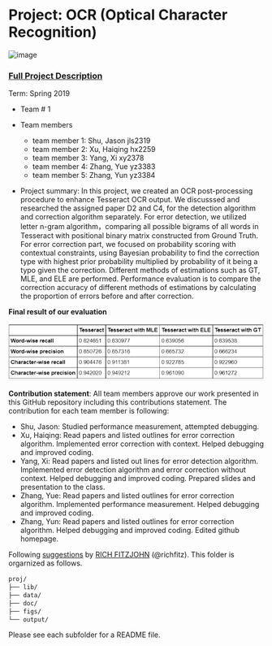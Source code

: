 # Project: OCR (Optical Character Recognition) 

![image](figs/intro.png)

### [Full Project Description](doc/project4_desc.md)

Term: Spring 2019

+ Team # 1
+ Team members
	+ team member 1: Shu, Jason jls2319
	+ team member 2: Xu, Haiqing hx2259
	+ team member 3: Yang, Xi xy2378
	+ team member 4: Zhang, Yue yz3383
	+ team member 5: Zhang, Yun yz3384

+ Project summary: In this project, we created an OCR post-processing procedure to enhance Tesseract OCR output. We discusssed and researched the assigned paper D2 and C4, for the detection algorithm and correction algorithm separately. For error detection, we utilized letter n-gram algorithm，comparing all possible bigrams of all words in Tesseract with positional binary matrix constructed from Ground Truth. For error correction part, we focused on probability scoring with contextual constraints, using Bayesian probability to find the correction type with highest prior probability multiplied by probability of it being a typo given the correction. Different methods of estimations such as GT, MLE, and ELE are performed. Performance evaluation is to compare the correction accuracy of different methods of estimations by calculating the proportion of errors before and after correction.

**Final result of our evaluation**

![alt text](https://github.com/xhqkatrina/Post-processing-Algorithms-Evaluation/blob/master/output/evaluation.PNG)
	
**Contribution statement**: All team members approve our work presented in this GitHub repository including this contributions statement. The contribution for each team member is following:

+ Shu, Jason: Studied performance measurement, attempted debugging.
+ Xu, Haiqing: Read papers and listed outlines for error correction algorithm. Implemented error correction with context. Helped debugging and improved coding. 
+ Yang, Xi:  Read papers and listed out lines for error detection algorithm. Implemented error detection algorithm and error correction without context. Helped debugging and improved coding. Prepared slides and presentation to the class.
+ Zhang, Yue: Read papers and listed outlines for error correction algorithm. Implemented performance measurement. Helped debugging and improved coding.
+ Zhang, Yun: Read papers and listed outlines for error correction algorithm. Helped debugging and improved coding. Edited github homepage.


Following [suggestions](http://nicercode.github.io/blog/2013-04-05-projects/) by [RICH FITZJOHN](http://nicercode.github.io/about/#Team) (@richfitz). This folder is orgarnized as follows.

```
proj/
├── lib/
├── data/
├── doc/
├── figs/
└── output/
```

Please see each subfolder for a README file.
